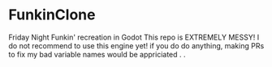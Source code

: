# FunkinClone
 Friday Night Funkin' recreation in Godot
 This repo is EXTREMELY MESSY! I do not recommend to use this engine yet! if you do do anything, making PRs to fix my bad variable names would be appriciated . . 

